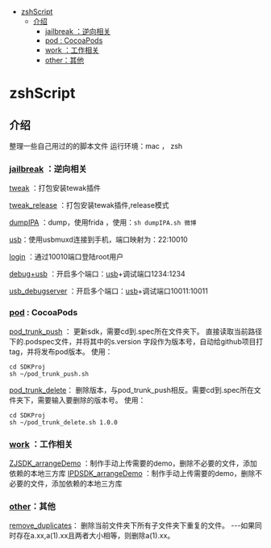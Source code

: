 
<!-- @import "[TOC]" {cmd="toc" depthFrom=1 depthTo=6 orderedList=false} -->

<!-- code_chunk_output -->

- [zshScript](#zshscript)
  - [介绍](#介绍)
    - [jailbreak ：逆向相关](#jailbreakscriptsjailbreak-逆向相关)
    - [pod : CocoaPods](#podscriptspod--cocoapods)
    - [work ：工作相关](#workscriptswork-工作相关)
    - [other：其他](#otherscriptsother其他)

<!-- /code_chunk_output -->


# zshScript

## 介绍
整理一些自己用过的的脚本文件
运行环境：mac ， zsh

### [jailbreak](Scripts/jailbreak) ：逆向相关
[tweak](Scripts/jailbreak/tweak.sh) ：打包安装tewak插件

[tweak_release](Scripts/jailbreak/tweak_release.sh) ：打包安装tewak插件,release模式

[dumpIPA](Scripts/jailbreak/dumpIPA.sh) ：dump，使用frida ，使用：```sh dumpIPA.sh 微博```

[usb](Scripts/jailbreak/usb.sh)：使用usbmuxd连接到手机，端口映射为：22:10010

[login](Scripts/jailbreak/login.sh) ：通过10010端口登陆root用户

[debug+usb](Scripts/jailbreak/debug+usb.sh) ：开启多个端口：[usb](Scripts/jailbreak/usb.sh)+调试端口1234:1234

[usb_debugserver](Scripts/jailbreak/usb_debugserver.sh) ：开启多个端口：[usb](Scripts/jailbreak/usb.sh)+调试端口10011:10011

### [pod](Scripts/pod) : CocoaPods
[pod_trunk_push](Scripts/pod/pod_trunk_push.sh) ：
更新sdk，需要cd到.spec所在文件夹下。
直接读取当前路径下的.podspec文件，并将其中的s.version 字段作为版本号，自动给github项目打tag，并将发布pod版本。
使用：
```
cd SDKProj
sh ~/pod_trunk_push.sh
```
[pod_trunk_delete](Scripts/pod/pod_trunk_delete.sh)：
删除版本，与pod_trunk_push相反。需要cd到.spec所在文件夹下，需要输入要删除的版本号。
使用：
```
cd SDKProj
sh ~/pod_trunk_delete.sh 1.0.0
```
### [work](Scripts/work) ：工作相关
[ZJSDK_arrangeDemo](Scripts/work/ZJSDK_arrangeDemo.sh) ：制作手动上传需要的demo，删除不必要的文件，添加依赖的本地三方库
[IPDSDK_arrangeDemo](Scripts/work/IPDSDK_arrangeDemo.sh) ：制作手动上传需要的demo，删除不必要的文件，添加依赖的本地三方库
### [other](Scripts/other)：其他

[remove_duplicates](Scripts/other/remove_duplicates.sh)：
删除当前文件夹下所有子文件夹下重复的文件。
    ---如果同时存在a.xx,a(1).xx且两者大小相等，则删除a(1).xx。